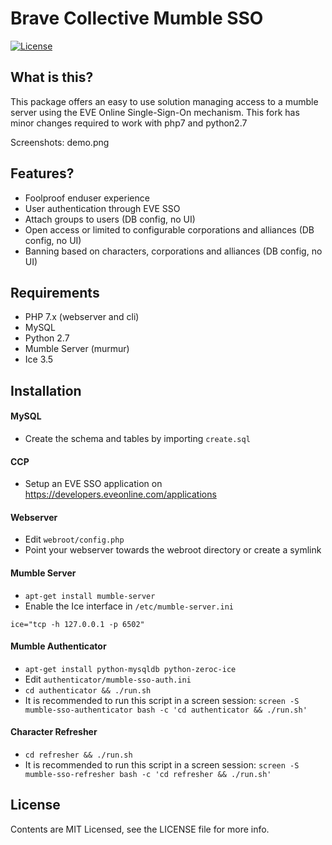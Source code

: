 Brave Collective Mumble SSO
===================
[![License](http://img.shields.io/badge/license-MIT-brightgreen.svg?style=flat-square)](https://tldrlegal.com/license/mit-license)


What is this?
-------------
This package offers an easy to use solution managing access to a mumble server using the EVE Online Single-Sign-On mechanism.
This fork has minor changes required to work with php7 and python2.7

Screenshots: demo.png

Features?
-------------

* Foolproof enduser experience
* User authentication through EVE SSO
* Attach groups to users (DB config, no UI)
* Open access or limited to configurable corporations and alliances (DB config, no UI)
* Banning based on characters, corporations and alliances (DB config, no UI)

Requirements
------------------

* PHP 7.x (webserver and cli)
* MySQL
* Python 2.7
* Mumble Server (murmur)
* Ice 3.5

Installation
------------------

#### MySQL
* Create the schema and tables by importing `create.sql`

#### CCP
* Setup an EVE SSO application on https://developers.eveonline.com/applications

#### Webserver
* Edit `webroot/config.php`
* Point your webserver towards the webroot directory or create a symlink

#### Mumble Server
* `apt-get install mumble-server`
* Enable the Ice interface in `/etc/mumble-server.ini`
```
ice="tcp -h 127.0.0.1 -p 6502"
```

#### Mumble Authenticator
* `apt-get install python-mysqldb python-zeroc-ice`
* Edit `authenticator/mumble-sso-auth.ini`
* `cd authenticator && ./run.sh`
* It is recommended to run this script in a screen session: `screen -S mumble-sso-authenticator bash -c 'cd authenticator && ./run.sh'`

#### Character Refresher
* `cd refresher && ./run.sh`
* It is recommended to run this script in a screen session: `screen -S mumble-sso-refresher bash -c 'cd refresher && ./run.sh'`

License
------------------

Contents are MIT Licensed, see the LICENSE file for more info.
